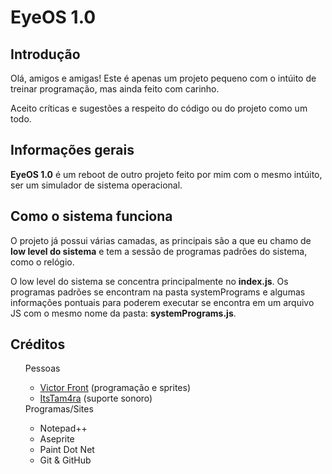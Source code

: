 <h1>EyeOS 1.0</h2>
<h2>Introdução</h2>
<p>Olá, amigos e amigas! Este é apenas um projeto pequeno com o intúito de treinar programação, mas ainda feito com carinho.</p>
<p>Aceito críticas e sugestões a respeito do código ou do projeto como um todo.</p>
<h2>Informações gerais</h2>
<p><strong>EyeOS 1.0</strong> é um reboot de outro projeto feito por mim com o mesmo intúito, ser um simulador de sistema operacional.</p>
<h2>Como o sistema funciona</h2>
<p>O projeto já possui várias camadas, as principais são a que eu chamo de <strong>low level do sistema</strong> e tem a sessão de programas padrões do sistema, como o relógio.</p>
<p>O low level do sistema se concentra principalmente no <strong>index.js</strong>. Os programas padrões se encontram na pasta systemPrograms e algumas informações pontuais para poderem executar se encontra em um arquivo JS com o mesmo nome da pasta: <strong>systemPrograms.js</strong>.</p>
<h2>Créditos</h2>

<ul>
	Pessoas
	<ul>
		<li><a href="https://victor-front.github.io/portfolio-victor/">Victor Front</a> (programação e sprites)</li>
		<li><a href="https://www.youtube.com/channel/UCW5X7Ltw_1-i8SUAaPW8xKg" rel="external" target="_blank">ItsTam4ra</a> (suporte sonoro)</li>
	</ul>
	Programas/Sites
	<ul>
		<li>Notepad++</li>
		<li>Aseprite</li>
		<li>Paint Dot Net</li>
		<li>Git & GitHub</li>
	</ul>
</ul>